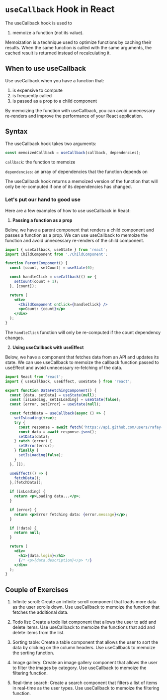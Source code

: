 # `useCallback` Hook in React
The useCallback hook is used to 
1. memoize a function (not its value).

Memoization is a technique used to optimize functions by caching their results. When the same function is called with the same arguments, the cached result is returned instead of recalculating it.

## When to use useCallback
Use useCallback when you have a function that:
1. is expensive to compute
2. is frequently called
3. is passed as a prop to a child component

By memoizing the function with useCallback, you can avoid unnecessary re-renders and improve the performance of your React application.

## Syntax
The useCallback hook takes two arguments:

```jsx
const memoizedCallback = useCallback(callback, dependencies);
```
`callback`: the function to memoize

`dependencies`: an array of dependencies that the function depends on

The useCallback hook returns a memoized version of the function that will only be re-computed if one of its dependencies has changed.

### Let's put our hand to good use
Here are a few examples of how to use useCallback in React:

1. <b>Passing a function as a prop</b>

Below, we have a parent component that renders a child component and passes a function as a prop. We can use useCallback to memoize the function and avoid unnecessary re-renders of the child component.
```jsx
import { useCallback, useState } from 'react';
import ChildComponent from './ChildComponent';

function ParentComponent() {
  const [count, setCount] = useState(0);

  const handleClick = useCallback(() => {
    setCount(count + 1);
  }, [count]);

  return (
    <div>
      <ChildComponent onClick={handleClick} />
      <p>Count: {count}</p>
    </div>
  );
}
```
The `handleClick` function will only be re-computed if the count dependency changes.

2. <b>Using useCallback with useEffect</b>
 
 Below, we have a component that fetches data from an API and updates its state. We can use useCallback to memoize the callback function passed to useEffect and avoid unnecessary re-fetching of the data.

```jsx
import React from 'react';
import { useCallback, useEffect, useState } from 'react';

export function DataFetchingComponent() {
  const [data, setData] = useState(null);
  const [isLoading, setIsLoading] = useState(false);
  const [error, setError] = useState(null);

  const fetchData = useCallback(async () => {
    setIsLoading(true);
    try {
      const response = await fetch('https://api.github.com/users/rafay-ah');
      const data = await response.json();
      setData(data);
    } catch (error) {
      setError(error);
    } finally {
      setIsLoading(false);
    }
  }, []);

  useEffect(() => {
    fetchData();
  },[fetchData]);

  if (isLoading) {
    return <p>Loading data...</p>;
  }

  if (error) {
    return <p>Error fetching data: {error.message}</p>;
  }

  if (!data) {
    return null;
  }

  return (
    <div>
      <h1>{data.login}</h1>
      {/* <p>{data.description}</p> */}
    </div>
  );
}
```

## Couple of Exercises
1. Infinite scroll: Create an infinite scroll component that loads more data as the user scrolls down. Use useCallback to memoize the function that fetches the additional data.

2. Todo list: Create a todo list component that allows the user to add and delete items. Use useCallback to memoize the functions that add and delete items from the list.

3. Sorting table: Create a table component that allows the user to sort the data by clicking on the column headers. Use useCallback to memoize the sorting function.
4. Image gallery: Create an image gallery component that allows the user to filter the images by category. Use useCallback to memoize the filtering function.

5. Real-time search: Create a search component that filters a list of items in real-time as the user types. Use useCallback to memoize the filtering function.